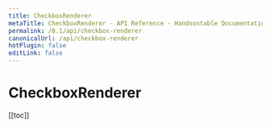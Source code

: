 ```yaml
---
title: CheckboxRenderer
metaTitle: CheckboxRenderer - API Reference - Handsontable Documentation
permalink: /8.1/api/checkbox-renderer
canonicalUrl: /api/checkbox-renderer
hotPlugin: false
editLink: false
---
```


# CheckboxRenderer

[[toc]]

